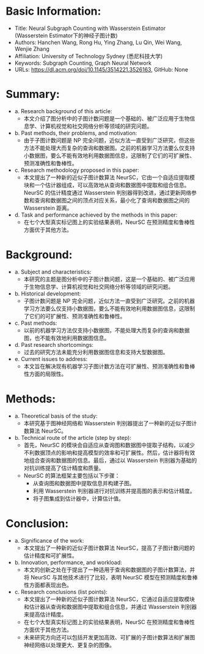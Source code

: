 # Basic Information:

- Title: Neural Subgraph Counting with Wasserstein Estimator (Wasserstein Estimator下的神经子图计数)
- Authors: Hanchen Wang, Rong Hu, Ying Zhang, Lu Qin, Wei Wang, Wenjie Zhang
- Affiliation: University of Technology Sydney (悉尼科技大学)
- Keywords: Subgraph Counting, Graph Neural Network
- URLs: https://dl.acm.org/doi/10.1145/3514221.3526163, GitHub: None

# Summary:

- a. Research background of this article:
  - 本文介绍了图分析中的子图计数问题是一个基础的、被广泛应用于生物信息学、计算机视觉和社交网络分析等领域的研究问题。
- b. Past methods, their problems, and motivation:
  - 由于子图计数问题是 NP 完全问题，近似方法一直受到广泛研究，但这些方法不能处理大而复杂的查询和数据图。之前的机器学习方法要么仅支持小数据图，要么不能有效地利用数据图信息，这限制了它们的可扩展性、预测准确性和鲁棒性。
- c. Research methodology proposed in this paper:
  - 本文提出了一种新的近似子图计数算法 NeurSC，它由一个自适应提取模块和一个估计器组成，可以高效地从查询和数据图中提取和组合信息。NeurSC 的估计精度通过 Wasserstein 判别器得到改进，通过更新网络参数和查询和数据图之间的顶点对应关系，最小化了查询和数据图之间的 Wasserstein 距离。
- d. Task and performance achieved by the methods in this paper:
  - 在七个大型真实标记图上的实验结果表明，NeurSC 在预测精度和鲁棒性方面优于其他方法。

# Background:

- a. Subject and characteristics:
  - 本研究的主题是图分析中的子图计数问题，这是一个基础的、被广泛应用于生物信息学、计算机视觉和社交网络分析等领域的研究问题。
- b. Historical development:
  - 子图计数问题是 NP 完全问题，近似方法一直受到广泛研究。之前的机器学习方法要么仅支持小数据图，要么不能有效地利用数据图信息，这限制了它们的可扩展性、预测准确性和鲁棒性。
- c. Past methods:
  - 以前的机器学习方法仅支持小数据图，不能处理大而复杂的查询和数据图，也不能有效地利用数据图信息。
- d. Past research shortcomings:
  - 过去的研究方法未能充分利用数据图信息和支持大型数据图。
- e. Current issues to address:
  - 本文旨在解决现有机器学习子图计数方法在可扩展性、预测准确性和鲁棒性方面的局限性。

# Methods:

- a. Theoretical basis of the study:
  - 本研究基于图神经网络和 Wasserstein 判别器提出了一种新的近似子图计数算法 NeurSC。
- b. Technical route of the article (step by step):
  - 首先，NeurSC 的模块会自适应从查询图和数据图中提取子结构，以减少不利数据顶点的影响和提高模型的效率和可扩展性。然后，估计器将有效地组合查询和数据图的信息。最后，通过以 Wasserstein 判别器为基础的对抗训练提高了估计精度和质量。
  - NeurSC 的算法框架主要包括以下步骤：
    - 从查询图和数据图中提取信息并构建子图。
    - 利用 Wasserstein 判别器进行对抗训练并提高图的表示和估计精度。
    - 将子图集成到估计器中，计算估计值。

# Conclusion:

- a. Significance of the work:
  - 本文提出了一种新的近似子图计数算法 NeurSC，提高了子图计数问题的估计精度和可扩展性。
- b. Innovation, performance, and workload:
  - 本文的创新之处在于提出了一种适用于查询和数据图的子图计数算法，并将 NeurSC 与其他技术进行了比较，表明 NeurSC 模型在预测精度和鲁棒性方面都表现出色。
- c. Research conclusions (list points):
  - 本文提出了一种新的近似子图计数算法 NeurSC，它通过自适应提取模块和估计器从查询和数据图中提取和组合信息，并通过 Wasserstein 判别器来提高估计精度。
  - 在七个大型真实标记图上的实验结果表明，NeurSC 在预测精度和鲁棒性方面优于其他方法。
  - 未来研究方向还可以包括开发更加高效、可扩展的子图计数算法和扩展图神经网络以处理更大、更复杂的图像。